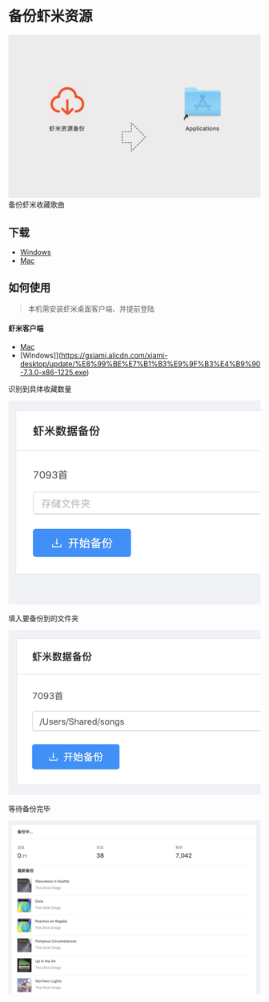 # 备份虾米资源
![first](images/demo.png)
备份虾米收藏歌曲

## 下载
- [Windows](https://github.com/xiami2021/backup/raw/main/dist/%E8%99%BE%E7%B1%B3%E8%B5%84%E6%BA%90%E5%A4%87%E4%BB%BD%20Setup%200.0.3.exe)  
- [Mac](https://github.com/xiami2021/backup/raw/main/dist/虾米资源备份-0.0.3.dmg)

## 如何使用
> 本机需安装虾米桌面客户端、并提前登陆

#### 虾米客户端
- [Mac](https://gxiami.alicdn.com/xiami-desktop/update/XiamiMac-05131024-070508.dmg)
- [Windows]](https://gxiami.alicdn.com/xiami-desktop/update/%E8%99%BE%E7%B1%B3%E9%9F%B3%E4%B9%90-7.3.0-x86-1225.exe)


识别到具体收藏数量

![first](first.png)

填入要备份到的文件夹

![second](second.png)

等待备份完毕

![wait](wait.png)


